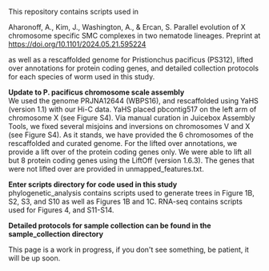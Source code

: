 This repository contains scripts used in 

Aharonoff, A., Kim, J., Washington, A., & Ercan, S. Parallel evolution of X chromosome specific SMC complexes in two nematode lineages. Preprint at https://doi.org/10.1101/2024.05.21.595224

as well as a rescaffolded genome for Pristionchus pacificus (PS312), lifted over annotations for protein coding genes, and detailed collection protocols for each species of worm used in this study.

**Update to P. pacificus chromosome scale assembly**  
We used the genome PRJNA12644 (WBPS16), and rescaffolded using YaHS (version 1.1) with our Hi-C data. YaHS placed pbcontig517 on the left arm of chromosome X (see Figure S4). Via manual curation in Juicebox Assembly Tools, we fixed several misjoins and inversions on chromosomes V and X (see Figure S4). As it stands, we have provided the 6 chromosomes of the rescaffolded and curated genome. For the lifted over annotations, we provide a lift over of the protein coding genes only. We were able to lift all but 8 protein coding genes using the LiftOff (version 1.6.3). The genes that were not lifted over are provided in unmapped_features.txt. 

**Enter scripts directory for code used in this study**  
phylogenetic_analysis contains scripts used to generate trees in Figure 1B, S2, S3, and S10 as well as Figures 1B and 1C.  RNA-seq contains scripts used for Figures 4, and S11-S14.

**Detailed protocols for sample collection can be found in the sample_collection directory**

This page is a work in progress, if you don't see something, be patient, it will be up soon. 
